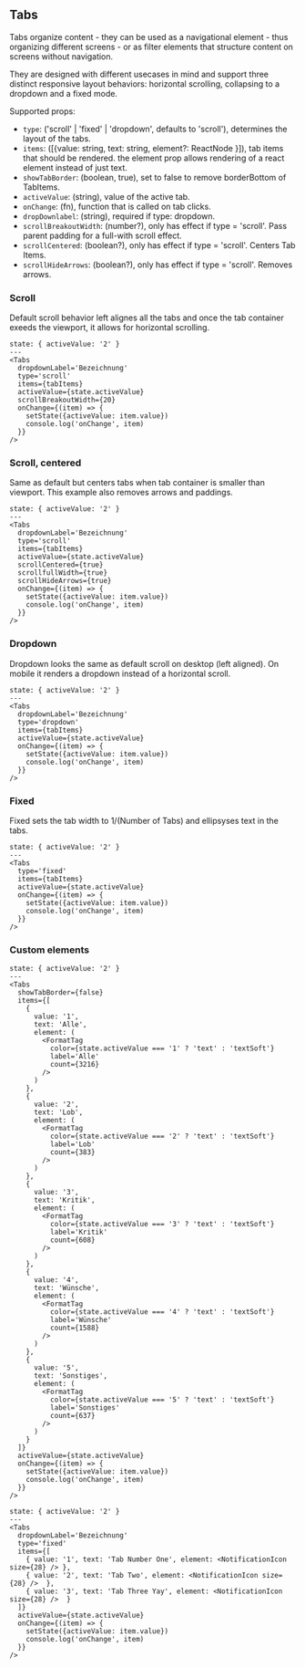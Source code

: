 ## Tabs

Tabs organize content - they can be used as a navigational element - thus organizing different screens - or as filter elements that structure content on screens without navigation.

They are designed with different usecases in mind and support three distinct responsive layout behaviors: horizontal scrolling, collapsing to a dropdown and a fixed mode.

Supported props:

- `type`: ('scroll' | 'fixed' | 'dropdown', defaults to 'scroll'), determines the layout of the tabs.
- `items`: ([{value: string, text: string, element?: ReactNode }]), tab items that should be rendered. the element prop allows rendering of a react element instead of just text.
- `showTabBorder`: (boolean, true), set to false to remove borderBottom of TabItems.
- `activeValue`: (string), value of the active tab.
- `onChange`: (fn), function that is called on tab clicks.
- `dropDownlabel`: (string), required if type: dropdown.
- `scrollBreakoutWidth`: (number?), only has effect if type = 'scroll'. Pass parent padding for a full-with scroll effect.
- `scrollCentered`: (boolean?), only has effect if type = 'scroll'. Centers Tab Items.
- `scrollHideArrows`: (boolean?), only has effect if type = 'scroll'. Removes arrows.

### Scroll

Default scroll behavior left alignes all the tabs and once the tab container exeeds the viewport, it allows for horizontal scrolling.

```react
state: { activeValue: '2' }
---
<Tabs
  dropdownLabel='Bezeichnung'
  type='scroll'
  items={tabItems}
  activeValue={state.activeValue}
  scrollBreakoutWidth={20}
  onChange={(item) => {
    setState({activeValue: item.value})
    console.log('onChange', item)
  }}
/>
```

### Scroll, centered

Same as default but centers tabs when tab container is smaller than viewport. This example also removes arrows and paddings.

```react
state: { activeValue: '2' }
---
<Tabs
  dropdownLabel='Bezeichnung'
  type='scroll'
  items={tabItems}
  activeValue={state.activeValue}
  scrollCentered={true}
  scrollfullWidth={true}
  scrollHideArrows={true}
  onChange={(item) => {
    setState({activeValue: item.value})
    console.log('onChange', item)
  }}
/>
```

### Dropdown

Dropdown looks the same as default scroll on desktop (left aligned). On mobile it renders a dropdown instead of a horizontal scroll.

```react
state: { activeValue: '2' }
---
<Tabs
  dropdownLabel='Bezeichnung'
  type='dropdown'
  items={tabItems}
  activeValue={state.activeValue}
  onChange={(item) => {
    setState({activeValue: item.value})
    console.log('onChange', item)
  }}
/>
```

### Fixed

Fixed sets the tab width to 1/(Number of Tabs) and ellipsyses text in the tabs.

```react
state: { activeValue: '2' }
---
<Tabs
  type='fixed'
  items={tabItems}
  activeValue={state.activeValue}
  onChange={(item) => {
    setState({activeValue: item.value})
    console.log('onChange', item)
  }}
/>
```

### Custom elements

```react
state: { activeValue: '2' }
---
<Tabs
  showTabBorder={false}
  items={[
    { 
      value: '1',
      text: 'Alle',
      element: (
        <FormatTag 
          color={state.activeValue === '1' ? 'text' : 'textSoft'}
          label='Alle'
          count={3216}
        />
      ) 
    },
    { 
      value: '2',
      text: 'Lob',
      element: (
        <FormatTag 
          color={state.activeValue === '2' ? 'text' : 'textSoft'}
          label='Lob'
          count={383}
        />
      ) 
    },
    { 
      value: '3',
      text: 'Kritik',
      element: (
        <FormatTag 
          color={state.activeValue === '3' ? 'text' : 'textSoft'}
          label='Kritik'
          count={608}
        />
      ) 
    },
    { 
      value: '4',
      text: 'Wünsche',
      element: (
        <FormatTag 
          color={state.activeValue === '4' ? 'text' : 'textSoft'}
          label='Wünsche'
          count={1588}
        />
      ) 
    },
    { 
      value: '5',
      text: 'Sonstiges',
      element: (
        <FormatTag 
          color={state.activeValue === '5' ? 'text' : 'textSoft'}
          label='Sonstiges'
          count={637}
        />
      ) 
    }
  ]}
  activeValue={state.activeValue}
  onChange={(item) => {
    setState({activeValue: item.value})
    console.log('onChange', item)
  }}
/>
```

```react
state: { activeValue: '2' }
---
<Tabs
  dropdownLabel='Bezeichnung'
  type='fixed'
  items={[
    { value: '1', text: 'Tab Number One', element: <NotificationIcon size={28} /> },
    { value: '2', text: 'Tab Two', element: <NotificationIcon size={28} />  },
    { value: '3', text: 'Tab Three Yay', element: <NotificationIcon size={28} />  }
  ]}
  activeValue={state.activeValue}
  onChange={(item) => {
    setState({activeValue: item.value})
    console.log('onChange', item)
  }}
/>
```
